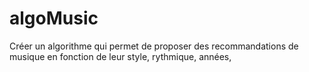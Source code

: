 # algoMusic
Créer un algorithme qui permet de proposer des recommandations de musique en fonction de leur style, rythmique, années,  
